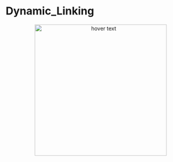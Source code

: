 # Dynamic_Linking

<p align="center">
  <img src="https://w.wallhaven.cc/full/ex/wallhaven-exyo5o.png" width="350" title="hover text">
</p>
